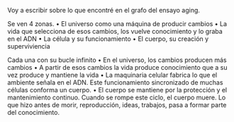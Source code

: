 Voy a escribir sobre lo que encontré en el grafo del ensayo aging.

Se ven 4 zonas. 
    • El universo como una máquina de producir cambios
    • La vida que selecciona de esos cambios, los vuelve conocimiento y lo graba en el ADN
    • La célula y su funcionamiento
    • El cuerpo, su creación y superviviencia

Cada una con su bucle infinito
    • En el universo, los cambios producen más cambios
    • A partir de esos cambios la vida produce conocimiento que a su vez produce y mantiene la vida
    • La maquinaria celular fabrica lo que el ambiente señala en el ADN. Este funcionamiento sincronizado de muchas células conforma un cuerpo.
    • El cuerpo se mantiene por la protección y el mantenimiento continuo. Cuando se rompe este ciclo, el cuerpo muere. Lo que hizo antes de morir, reproducción, ideas, trabajos, pasa a formar parte del conocimiento.
 	
